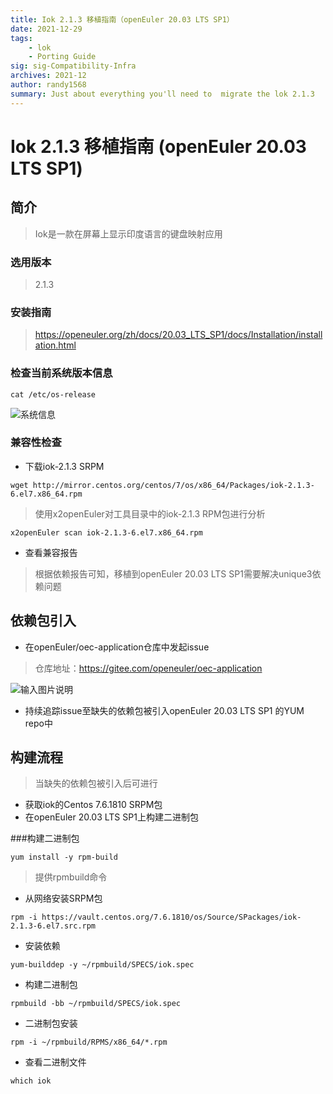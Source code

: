 ```yaml
---
title: Iok 2.1.3 移植指南（openEuler 20.03 LTS SP1）
date: 2021-12-29
tags: 
    - lok
    - Porting Guide
sig: sig-Compatibility-Infra
archives: 2021-12
author: randy1568
summary: Just about everything you'll need to  migrate the lok 2.1.3 
---
```


# Iok 2.1.3 移植指南 (openEuler 20.03 LTS SP1)

## 简介

>Iok是一款在屏幕上显示印度语言的键盘映射应用

### 选用版本

> 2.1.3

### 安装指南

> https://openeuler.org/zh/docs/20.03_LTS_SP1/docs/Installation/installation.html

### 检查当前系统版本信息

```shell
cat /etc/os-release
```

![系统信息](https://images.gitee.com/uploads/images/2021/0322/113838_bccd0727_7919994.png "系统信息")

### 兼容性检查

- 下载iok-2.1.3 SRPM

```
wget http://mirror.centos.org/centos/7/os/x86_64/Packages/iok-2.1.3-6.el7.x86_64.rpm
```

> 使用x2openEuler对工具目录中的iok-2.1.3 RPM包进行分析

```
x2openEuler scan iok-2.1.3-6.el7.x86_64.rpm
```

- 查看兼容报告

> 根据依赖报告可知，移植到openEuler 20.03 LTS SP1需要解决unique3依赖问题

## 依赖包引入

- 在openEuler/oec-application仓库中发起issue

> 仓库地址：https://gitee.com/openeuler/oec-application

![输入图片说明](https://images.gitee.com/uploads/images/2021/0324/161603_5b559f56_7919994.png "issue")

- 持续追踪issue至缺失的依赖包被引入openEuler 20.03 LTS SP1 的YUM repo中

## 构建流程

> 当缺失的依赖包被引入后可进行

- 获取iok的Centos 7.6.1810 SRPM包
- 在openEuler 20.03 LTS SP1上构建二进制包

###构建二进制包

```shell
yum install -y rpm-build
```

> 提供rpmbuild命令

- 从网络安装SRPM包

```shell
rpm -i https://vault.centos.org/7.6.1810/os/Source/SPackages/iok-2.1.3-6.el7.src.rpm
```

- 安装依赖

```shell
yum-builddep -y ~/rpmbuild/SPECS/iok.spec
```

- 构建二进制包

```shell
rpmbuild -bb ~/rpmbuild/SPECS/iok.spec
```

- 二进制包安装

```
rpm -i ~/rpmbuild/RPMS/x86_64/*.rpm
```

- 查看二进制文件

```
which iok
```